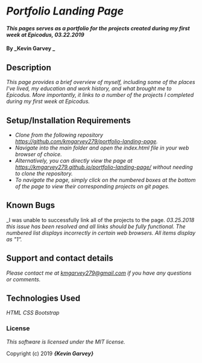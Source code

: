 # _Portfolio Landing Page_

#### _This pages serves as a portfolio for the projects created during my first week at Epicodus, 03.22.2019_

#### By _**Kevin Garvey** _

## Description

_This page provides a brief overview of myself, including some of the places I've lived, my education and work history, and what brought me to Epicodus. More importantly,
it links to a number of the projects I completed during my first week at Epicodus._

## Setup/Installation Requirements

* _Clone from the following repository https://github.com/kmgarvey279/portfolio-landing-page._
* _Navigate into the main folder and open the index.html file in your web browser of choice._
* _Alternatively, you can directly view the page at https://kmgarvey279.github.io/portfolio-landing-page/ without needing to clone the repository._
* _To navigate the page, simply click on the numbered boxes at the bottom of the page to view their corresponding projects on git pages._

## Known Bugs

_I was unable to successfully link all of the projects to the page.
_*03.25.2018* this issue has been resolved and all links should be fully functional._
_The numbered list displays incorrectly in certain web browsers. All items display as "1"._

## Support and contact details

_Please contact me at kmgarvey279@gmail.com if you have any questions or comments._

## Technologies Used

_HTML_
_CSS_
_Bootstrap_

### License

_This software is licensed under the MIT license._

Copyright (c) 2019 **_{Kevin Garvey}_**
